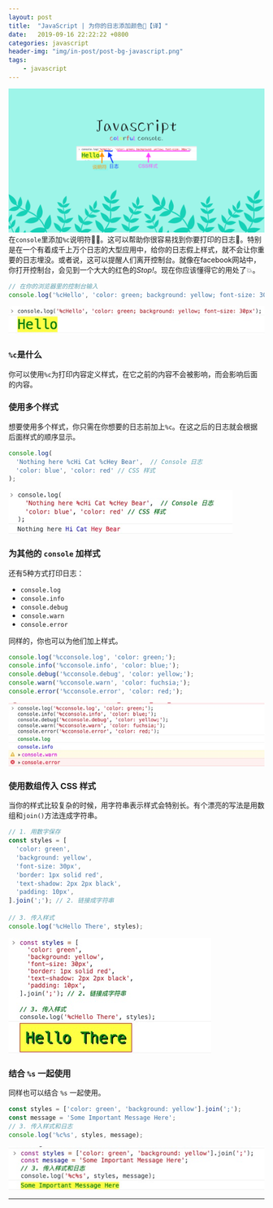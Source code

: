 ```yaml
---
layout: post
title:  "JavaScript | 为你的日志添加颜色🌈【译】"
date:   2019-09-16 22:22:22 +0800
categories: javascript
header-img: "img/in-post/post-bg-javascript.png"
tags:
    - javascript
---
```

![](/img/in-post/2019-09-16-bg-js-color-console.png) 
在`console`里添加`%c`说明符👩‍🎨。这可以帮助你很容易找到你要打印的日志👾。特别是在一个有着成千上万个日志的大型应用中，给你的日志假上样式，就不会让你重要的日志埋没。或者说，这可以提醒人们离开控制台。就像在facebook网站中，你打开控制台，会见到一个大大的红色的*Stop!*。现在你应该懂得它的用处了💥。
```js
// 在你的浏览器里的控制台输入
console.log('%cHello', 'color: green; background: yellow; font-size: 30px');
```
![](/img/in-post/2019-09-16-js-color-console-hello.png) 

### `%c`是什么
你可以使用`%c`为打印内容定义样式，在它之前的内容不会被影响，而会影响后面的内容。

### 使用多个样式
想要使用多个样式，你只需在你想要的日志前加上`%c`。在这之后的日志就会根据后面样式的顺序显示。
```js
console.log(
  'Nothing here %cHi Cat %cHey Bear',  // Console 日志
  'color: blue', 'color: red' // CSS 样式
);
```
![](/img/in-post/2019-09-16-js-color-console-mul.png) 

### 为其他的 `console` 加样式
还有5种方式打印日志：

- `console.log`
- `console.info`
- `console.debug`
- `console.warn`
- `console.error`

同样的，你也可以为他们加上样式。
```js
console.log('%cconsole.log', 'color: green;');
console.info('%cconsole.info', 'color: blue;');
console.debug('%cconsole.debug', 'color: yellow;');
console.warn('%cconsole.warn', 'color: fuchsia;');
console.error('%cconsole.error', 'color: red;');
```
![](/img/in-post/2019-09-16-js-color-console-other.png) 

### 使用数组传入 CSS 样式
当你的样式比较复杂的时候，用字符串表示样式会特别长。有个漂亮的写法是用数组和`join()`方法连成字符串。

```js
// 1. 用数字保存
const styles = [
  'color: green', 
  'background: yellow', 
  'font-size: 30px',
  'border: 1px solid red',
  'text-shadow: 2px 2px black',
  'padding: 10px',
].join(';'); // 2. 链接成字符串

// 3. 传入样式
console.log('%cHello There', styles);
```
![](/img/in-post/2019-09-16-js-color-console-array.png) 


### 结合 `%s` 一起使用
同样也可以结合 `%s` 一起使用。
```js
const styles = ['color: green', 'background: yellow'].join(';');
const message = 'Some Important Message Here';
// 3. 传入样式和日志
console.log('%c%s', styles, message);
```
![](/img/in-post/2019-09-16-js-color-console-s.png)

---